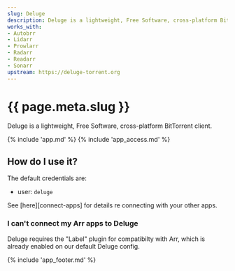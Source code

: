 ```yaml
---
slug: Deluge
description: Deluge is a lightweight, Free Software, cross-platform BitTorrent client
works_with:
- Autobrr
- Lidarr
- Prowlarr
- Radarr
- Readarr
- Sonarr
upstream: https://deluge-torrent.org
---
```


# {{ page.meta.slug }}

Deluge is a lightweight, Free Software, cross-platform BitTorrent client.

{% include 'app.md' %}
{% include 'app_access.md' %}

## How do I use it?

The default credentials are:

* user: `deluge`

See [here][connect-apps] for details re connecting with your other apps.

### I can't connect my Arr apps to Deluge

Deluge requires the "Label" plugin for compatibilty with Arr, which is already enabled on our default Deluge config.

{% include 'app_footer.md' %}